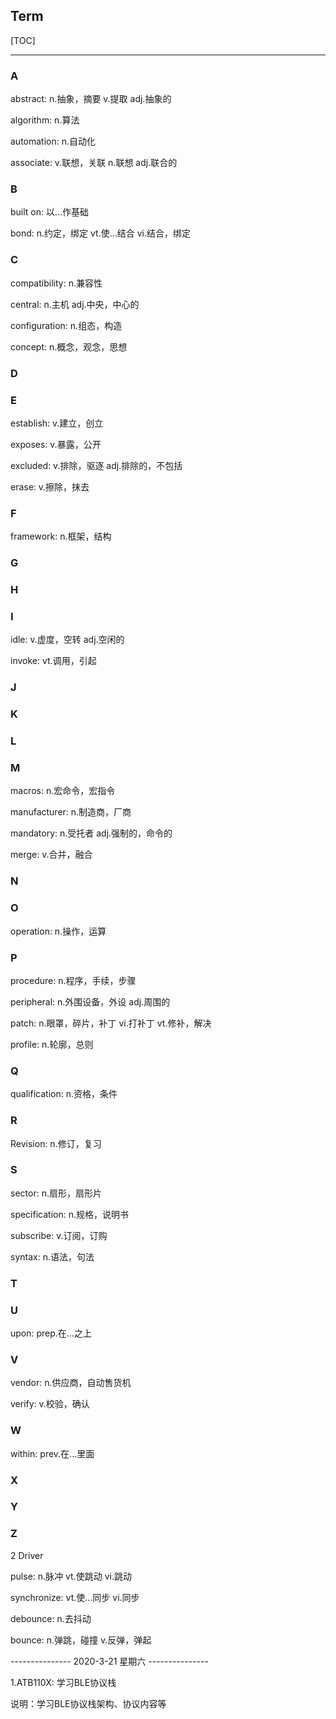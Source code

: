 ## Term

[TOC]

------

### A

abstract: n.抽象，摘要 v.提取 adj.抽象的

algorithm: n.算法

automation: n.自动化

associate: v.联想，关联 n.联想 adj.联合的

### B

built on: 以...作基础

bond: n.约定，绑定 vt.使...结合 vi.结合，绑定

### C

compatibility: n.兼容性

central: n.主机 adj.中央，中心的

configuration: n.组态，构造

concept: n.概念，观念，思想

### D

### E

establish: v.建立，创立

exposes: v.暴露，公开

excluded: v.排除，驱逐 adj.排除的，不包括

erase: v.擦除，抹去

### F

framework: n.框架，结构

### G

### H

### I

idle: v.虚度，空转 adj.空闲的

invoke: vt.调用，引起

### J

### K

### L

### M

macros: n.宏命令，宏指令

manufacturer: n.制造商，厂商

mandatory: n.受托者 adj.强制的，命令的

merge: v.合并，融合

### N

### O

operation: n.操作，运算

### P

procedure: n.程序，手续，步骤

peripheral: n.外围设备，外设 adj.周围的

patch: n.眼罩，碎片，补丁 vi.打补丁 vt.修补，解决

profile: n.轮廓，总则

### Q

qualification: n.资格，条件

### R

Revision: n.修订，复习

### S

sector: n.扇形，扇形片

specification: n.规格，说明书

subscribe: v.订阅，订购

syntax: n.语法，句法



### T

### U

upon: prep.在...之上

### V

vendor: n.供应商，自动售货机

verify: v.校验，确认

### W

within: prev.在...里面

### X

### Y

### Z









































2 Driver

pulse: n.脉冲 vt.使跳动 vi.跳动

synchronize: vt.使...同步 vi.同步

debounce: n.去抖动

bounce: n.弹跳，碰撞 v.反弹，弹起



--------------- 2020-3-21 星期六 ---------------

1.ATB110X: 学习BLE协议栈

 说明：学习BLE协议栈架构、协议内容等
